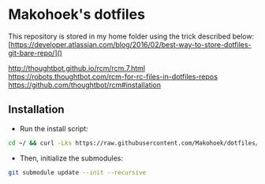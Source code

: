 # Makohoek's dotfiles

This repository is stored in my home folder using the trick described below:
[https://developer.atlassian.com/blog/2016/02/best-way-to-store-dotfiles-git-bare-repo/]()

http://thoughtbot.github.io/rcm/rcm.7.html
https://robots.thoughtbot.com/rcm-for-rc-files-in-dotfiles-repos
https://github.com/thoughtbot/rcm#installation

## Installation

- Run the install script:
~~~sh
cd ~/ && curl -Lks https://raw.githubusercontent.com/Makohoek/dotfiles/master/setup.sh | /bin/bash
~~~

- Then, initialize the submodules:
~~~sh
git submodule update --init --recursive
~~~
